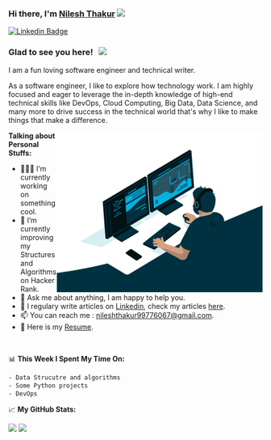 ### Hi there, I'm <a href="www.linkedin.com/in/nilesh-thakur119" target="_blank">Nilesh Thakur</a> <img src="https://media.giphy.com/media/hvRJCLFzcasrR4ia7z/giphy.gif" width="25px">

[![Linkedin Badge](https://img.shields.io/badge/-LinkedIn-0e76a8?style=flat-square&logo=Linkedin&logoColor=white)](www.linkedin.com/in/nilesh-thakur119)

### Glad to see you here! &nbsp; ![](https://visitor-badge.glitch.me/badge?page_id=NileshThakur119.NileshThakur119)

I am a fun loving software engineer and technical writer.

As a software engineer, I like to explore how technology work. I am highly focused and eager to leverage the in-depth knowledge of high-end technical skills like DevOps, Cloud Computing, Big Data, Data Science, and many more to drive success in the technical world that's why I like to make things that make a difference.

<img align="right" alt="GIF" src="./image/coding.gif?raw=true" width="408" height="318" />
  

**Talking about Personal Stuffs:**

- 👨🏻‍💻 I’m currently working on something cool.
- 🚀 I’m currently improving my Structures and Algorithms on Hacker Rank.
- 💬 Ask me about anything, I am happy to help you.
- 📝 I regulary write articles on [Linkedin](www.linkedin.com/in/nilesh-thakur119), check my articles [here](www.linkedin.com/in/nilesh-thakur119).
- 📫 You can reach me : [nileshthakur99776067@gmail.com](mailto:nileshthakur99776067@gmail.com).
- 📝 Here is my [Resume](www.google.com).

</br>

📊 **This Week I Spent My Time On:**

```text
- Data Strucutre and algorithms
- Some Python projects
- DevOps
```


📈 **My GitHub Stats:**

<p>
  <img height="180em" src="https://github-readme-stats.vercel.app/api?username=NileshThakur119&show_icons=true&hide_border=true&&count_private=true&include_all_commits=true" />
  <img height="180em" src="https://github-readme-stats.vercel.app/api/top-langs/?username=NileshThakur119&exclude_repo=KNN-Image-Classification&show_icons=true&hide_border=true&layout=compact&langs_count=8"/>
</p>
